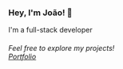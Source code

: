 ### Hey, I'm João! 👋
I'm a full-stack developer
###### Feel free to explore my projects!<br><a href="https://joaoayu.github.io/Portfolio/">Portfolio</a>


